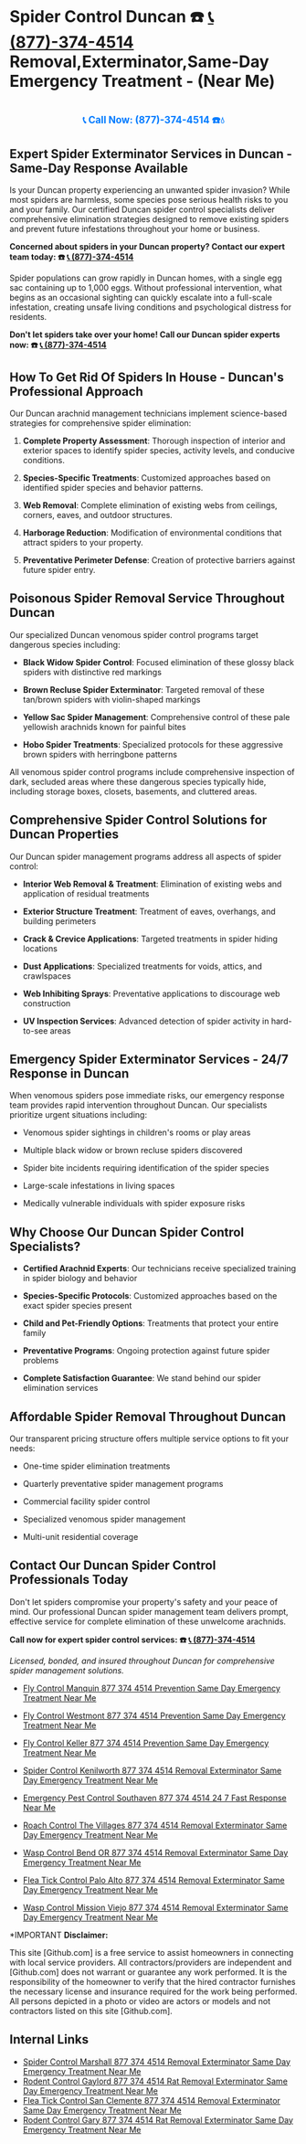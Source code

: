 # Spider Control Duncan ☎️ [📞 (877)-374-4514](https://pest-control-4514.netlify.app) Removal,Exterminator,Same-Day Emergency Treatment - (Near Me)
# 

<p align="center" style="font-size: 1.2em; font-weight: bold; margin: 20px 0;">
  <a href="https://pest-control-4514.netlify.app" target="_blank" style="color: #007BFF; text-decoration: none;">📞 Call Now: (877)-374-4514 ☎️💧</a>
</p>

## Expert Spider Exterminator Services in Duncan - Same-Day Response Available

Is your Duncan property experiencing an unwanted spider invasion? While most spiders are harmless, some species pose serious health risks to you and your family. Our certified Duncan spider control specialists deliver comprehensive elimination strategies designed to remove existing spiders and prevent future infestations throughout your home or business.

**Concerned about spiders in your Duncan property? Contact our expert team today: ☎️ [📞 (877)-374-4514](https://pest-control-4514.netlify.app)**

Spider populations can grow rapidly in Duncan homes, with a single egg sac containing up to 1,000 eggs. Without professional intervention, what begins as an occasional sighting can quickly escalate into a full-scale infestation, creating unsafe living conditions and psychological distress for residents.

**Don't let spiders take over your home! Call our Duncan spider experts now: ☎️ [📞 (877)-374-4514](https://pest-control-4514.netlify.app)**

## How To Get Rid Of Spiders In House - Duncan's Professional Approach

Our Duncan arachnid management technicians implement science-based strategies for comprehensive spider elimination:

1. **Complete Property Assessment**: Thorough inspection of interior and exterior spaces to identify spider species, activity levels, and conducive conditions.

2. **Species-Specific Treatments**: Customized approaches based on identified spider species and behavior patterns.

3. **Web Removal**: Complete elimination of existing webs from ceilings, corners, eaves, and outdoor structures.

4. **Harborage Reduction**: Modification of environmental conditions that attract spiders to your property.

5. **Preventative Perimeter Defense**: Creation of protective barriers against future spider entry.

## Poisonous Spider Removal Service Throughout Duncan

Our specialized Duncan venomous spider control programs target dangerous species including:

- **Black Widow Spider Control**: Focused elimination of these glossy black spiders with distinctive red markings

- **Brown Recluse Spider Exterminator**: Targeted removal of these tan/brown spiders with violin-shaped markings

- **Yellow Sac Spider Management**: Comprehensive control of these pale yellowish arachnids known for painful bites

- **Hobo Spider Treatments**: Specialized protocols for these aggressive brown spiders with herringbone patterns

All venomous spider control programs include comprehensive inspection of dark, secluded areas where these dangerous species typically hide, including storage boxes, closets, basements, and cluttered areas.

## Comprehensive Spider Control Solutions for Duncan Properties

Our Duncan spider management programs address all aspects of spider control:

- **Interior Web Removal & Treatment**: Elimination of existing webs and application of residual treatments

- **Exterior Structure Treatment**: Treatment of eaves, overhangs, and building perimeters

- **Crack & Crevice Applications**: Targeted treatments in spider hiding locations

- **Dust Applications**: Specialized treatments for voids, attics, and crawlspaces

- **Web Inhibiting Sprays**: Preventative applications to discourage web construction

- **UV Inspection Services**: Advanced detection of spider activity in hard-to-see areas

## Emergency Spider Exterminator Services - 24/7 Response in Duncan

When venomous spiders pose immediate risks, our emergency response team provides rapid intervention throughout Duncan. Our specialists prioritize urgent situations including:

- Venomous spider sightings in children's rooms or play areas

- Multiple black widow or brown recluse spiders discovered

- Spider bite incidents requiring identification of the spider species

- Large-scale infestations in living spaces

- Medically vulnerable individuals with spider exposure risks

## Why Choose Our Duncan Spider Control Specialists?

- **Certified Arachnid Experts**: Our technicians receive specialized training in spider biology and behavior

- **Species-Specific Protocols**: Customized approaches based on the exact spider species present

- **Child and Pet-Friendly Options**: Treatments that protect your entire family

- **Preventative Programs**: Ongoing protection against future spider problems

- **Complete Satisfaction Guarantee**: We stand behind our spider elimination services

## Affordable Spider Removal Throughout Duncan

Our transparent pricing structure offers multiple service options to fit your needs:

- One-time spider elimination treatments

- Quarterly preventative spider management programs

- Commercial facility spider control

- Specialized venomous spider management

- Multi-unit residential coverage

## Contact Our Duncan Spider Control Professionals Today

Don't let spiders compromise your property's safety and your peace of mind. Our professional Duncan spider management team delivers prompt, effective service for complete elimination of these unwelcome arachnids.

**Call now for expert spider control services: ☎️ [📞 (877)-374-4514](https://pest-control-4514.netlify.app)**

*Licensed, bonded, and insured throughout Duncan for comprehensive spider management solutions.*


- [Fly Control Manquin 877 374 4514 Prevention Same Day Emergency Treatment Near Me](https://github.com/allyoucaneatsushiin/pest-control/blob/main/Fly-Control-Manquin-877-374-4514-Prevention-Same-Day-Emergency-Treatment-Near-Me.md)
- [Fly Control Westmont 877 374 4514 Prevention Same Day Emergency Treatment Near Me](https://github.com/allyoucaneatsushiin/pest-control/blob/main/Fly-Control-Westmont-877-374-4514-Prevention-Same-Day-Emergency-Treatment-Near-Me.md)
- [Fly Control Keller 877 374 4514 Prevention Same Day Emergency Treatment Near Me](https://github.com/allyoucaneatsushiin/pest-control/blob/main/Fly-Control-Keller-877-374-4514-Prevention-Same-Day-Emergency-Treatment-Near-Me.md)


- [Spider Control Kenilworth 877 374 4514 Removal Exterminator Same Day Emergency Treatment Near Me](https://github.com/allyoucaneatsushiin/pest-control/blob/main/Spider-Control-Kenilworth-877-374-4514-Removal-Exterminator-Same-Day-Emergency-Treatment-Near-Me.md)
- [Emergency Pest Control Southaven 877 374 4514 24 7 Fast Response Near Me](https://github.com/allyoucaneatsushiin/pest-control/blob/main/Emergency-Pest-Control-Southaven-877-374-4514-24-7-Fast-Response-Near-Me.md)
- [Roach Control The Villages 877 374 4514 Removal Exterminator Same Day Emergency Treatment Near Me](https://github.com/allyoucaneatsushiin/pest-control/blob/main/Roach-Control-The-Villages-877-374-4514-Removal-Exterminator-Same-Day-Emergency-Treatment-Near-Me.md)


- [Wasp Control Bend OR 877 374 4514 Removal Exterminator Same Day Emergency Treatment Near Me](https://github.com/allyoucaneatsushiin/pest-control/blob/main/Wasp-Control-Bend-OR-877-374-4514-Removal-Exterminator-Same-Day-Emergency-Treatment-Near-Me.md)
- [Flea Tick Control Palo Alto 877 374 4514 Removal Exterminator Same Day Emergency Treatment Near Me](https://github.com/allyoucaneatsushiin/pest-control/blob/main/Flea-Tick-Control-Palo-Alto-877-374-4514-Removal-Exterminator-Same-Day-Emergency-Treatment-Near-Me.md)
- [Wasp Control Mission Viejo 877 374 4514 Removal Exterminator Same Day Emergency Treatment Near Me](https://github.com/allyoucaneatsushiin/pest-control/blob/main/Wasp-Control-Mission-Viejo-877-374-4514-Removal-Exterminator-Same-Day-Emergency-Treatment-Near-Me.md)


*IMPORTANT **Disclaimer:**  

This site [Github.com] is a free service to assist homeowners in connecting with local service providers. All contractors/providers are independent and [Github.com] does not warrant or guarantee any work performed. It is the responsibility of the homeowner to verify that the hired contractor furnishes the necessary license and insurance required for the work being performed. All persons depicted in a photo or video are actors or models and not contractors listed on this site [Github.com].


## Internal Links
- [Spider Control Marshall 877 374 4514 Removal Exterminator Same Day Emergency Treatment Near Me](https://github.com/allyoucaneatsushiin/pest-control/blob/main/Spider-Control-Marshall-877-374-4514-Removal-Exterminator-Same-Day-Emergency-Treatment-Near-Me.md)
- [Rodent Control Gaylord 877 374 4514 Rat Removal Exterminator Same Day Emergency Treatment Near Me](https://github.com/allyoucaneatsushiin/pest-control/blob/main/Rodent-Control-Gaylord-877-374-4514-Rat-Removal-Exterminator-Same-Day-Emergency-Treatment-Near-Me.md)
- [Flea Tick Control San Clemente 877 374 4514 Removal Exterminator Same Day Emergency Treatment Near Me](https://github.com/allyoucaneatsushiin/pest-control/blob/main/Flea-Tick-Control-San-Clemente-877-374-4514-Removal-Exterminator-Same-Day-Emergency-Treatment-Near-Me.md)
- [Rodent Control Gary 877 374 4514 Rat Removal Exterminator Same Day Emergency Treatment Near Me](https://github.com/allyoucaneatsushiin/pest-control/blob/main/Rodent-Control-Gary-877-374-4514-Rat-Removal-Exterminator-Same-Day-Emergency-Treatment-Near-Me.md)

